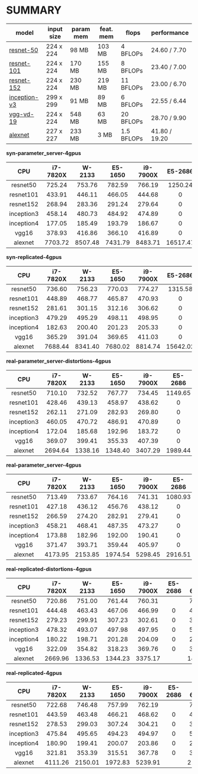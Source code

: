 SUMMARY
===
| model | input size | param mem | feat. mem | flops | performance |
|-------|------------|--------------|----------------|-------|-------------|
| [resnet-50](reports/resnet-50.md) | 224 x 224 | 98 MB | 103 MB | 4 BFLOPs | 24.60 / 7.70 |
| [resnet-101](reports/resnet-101.md) | 224 x 224 | 170 MB | 155 MB | 8 BFLOPs | 23.40 / 7.00 |
| [resnet-152](reports/resnet-152.md) | 224 x 224 | 230 MB | 219 MB | 11 BFLOPs | 23.00 / 6.70 |
| [inception-v3](reports/inception-v3.md) | 299 x 299 | 91 MB | 89 MB | 6 BFLOPs | 22.55 / 6.44 |
| [vgg-vd-19](reports/vgg-vd-19.md) | 224 x 224 | 548 MB | 63 MB | 20 BFLOPs | 28.70 / 9.90 |
| [alexnet](reports/alexnet.md) | 227 x 227 | 233 MB | 3 MB | 1.5 BFLOPs | 41.80 / 19.20 |


**syn-parameter_server-4gpus**

CPU | i7-7820X | W-2133 | E5-1650 | i9-7900X | E5-2686 | i7-6850K | 1950X | 2990WX |
:------:|:------:|:------:|:------:|:------:|:------:|:------:|:------:|:------:|
resnet50 |725.24 |753.76 |782.59 | 766.19 |1250.24 |788.46 |710.47 |784.10 |
resnet101 |433.91 |446.11 |466.05 |444.68 |0 |474.53 |438.15 |457.60 |
resnet152 |268.94 |283.36 |291.24 |279.64 |0 |296.52 |274.58 |293.40 |
inception3 |458.14 |480.73 |484.92 |474.89 |0 |491.66 |493.03 |492.48 |
inception4 |177.05 |185.49 |193.79 |186.67 |0 |200.47 |185.11 |201.21 |
vgg16 |378.93 |416.86 |366.10 |416.89 |0 |428.64 |342.17 |372.75 |
alexnet |7703.72 |8507.48 |7431.79 |8483.71 |16517.47 |8566.71 |6655.69 |7488.62 |


**syn-replicated-4gpus**

CPU | i7-7820X | W-2133 | E5-1650 | i9-7900X | E5-2686 | i7-6850K | 1950X | 2990WX |
:------:|:------:|:------:|:------:|:------:|:------:|:------:|:------:|:------:|
resnet50 |736.60 |756.23 |770.03 |774.27 |1315.58 |788.76 |723.88 |772.01 |
resnet101 |448.89 |468.77 |465.87 |470.93 |0 |479.58 |457.67 |470.57 |
resnet152 |281.61 |301.15 |312.16 |306.62 |0 |314.56 |295.46 |314.17 |
inception3 |479.29 |495.29 |498.11 |498.95 |0 |507.20 |478.41 |502.56 |
inception4 |182.63 |200.40 |201.23 |205.33 |0 |209.27 |176.11 |205.91 |
vgg16 |365.29 |391.04 |369.65 |411.03 |0 |426.36 |341.26 |368.50 |
alexnet |7688.44 |8341.40 |7680.02 |8814.74 |15642.02 |8540.55 |6900.85 |7690.17 |


**real-parameter_server-distortions-4gpus**

CPU | i7-7820X | W-2133 | E5-1650 | i9-7900X | E5-2686 | i7-6850K | 1950X | 2990WX |
:------:|:------:|:------:|:------:|:------:|:------:|:------:|:------:|:------:|
resnet50 |710.10 |732.52 |767.77 |734.45 |1149.65 |769.18 |739.77 |712.26 |
resnet101 |428.46 |439.13 |458.97 |438.62 |0 |462.36 |446.51 |437.99 |
resnet152 |262.11 |271.09 |282.93 |269.80 |0 |283.31 |275.66 |284.10 |
inception3 |460.05 |470.72 |486.91 |470.89 |0 |494.61 |474.99 |451.94 |
inception4 |172.04 |185.68 |192.96 |183.72 |0 |191.03 |183.54 |195.24 |
vgg16 |369.07 |399.41 |355.33 |407.39 |0 |416.86 |349.06 |357.39 |
alexnet |2694.64 |1338.16 |1348.40 |3407.29 |1989.44 |1449.87 |5614.05 |4501.66 |


**real-parameter_server-4gpus**

CPU | i7-7820X | W-2133 | E5-1650 | i9-7900X | E5-2686 | i7-6850K | 1950X | 2990WX |
:------:|:------:|:------:|:------:|:------:|:------:|:------:|:------:|:------:|
resnet50 |713.49 |733.67 |764.16 |741.31 |1080.93 |772.52 |738.05 |724.36 |
resnet101 |427.18 |436.12 |456.76 |438.12 |0 |463.13 |446.46 |445.15 |
resnet152 |266.59 |274.20 |282.91 |279.41 |0 |284.07 |276.96 |282.93 |
inception3 |458.21 |468.41 |487.35 |473.27 |0 |494.94 |476.87 |460.85 |
inception4 |173.88 |182.96 |192.00 |190.41 |0 |191.12 |183.87 |196.51 |
vgg16 |371.47 |393.71 |359.44 |405.97 |0 |417.45 |351.29 |359.63 |
alexnet |4173.95 |2153.85 |1974.54 |5298.45 |2916.51 |2110.88 |5642.76 |5090.33 |


**real-replicated-distortions-4gpus**

CPU | i7-7820X | W-2133 | E5-1650 | i9-7900X | E5-2686 | i7-6850K | 1950X | 2990WX |
:------:|:------:|:------:|:------:|:------:|:------:|:------:|:------:|:------:|
resnet50 |720.86 |751.00 |761.44 |760.31 | |774.31 |728.28 |729.53 |
resnet101 |444.48 |463.43 |467.06 |466.99 |0 |475.72 |456.62 |460.22 |
resnet152 |279.23 |299.91 |307.23 |302.61 |0 |311.71 |293.59 |304.59 |
inception3 |478.32 |493.07 |497.98 |497.95 |0 |505.51 |474.58 |486.02 |
inception4 |180.22 |198.71 |201.28 |204.09 |0 |208.63 |174.81 |201.62 |
vgg16 |322.09 |354.82 |318.23 |369.76 |0 |385.04 |282.43 |314.64 |
alexnet |2669.96 |1336.53 |1344.23 |3375.17 | |1453.27 |5489.56 |4471.43 |


**real-replicated-4gpus**

CPU | i7-7820X | W-2133 | E5-1650 | i9-7900X | E5-2686 | i7-6850K | 1950X | 2990WX |
:------:|:------:|:------:|:------:|:------:|:------:|:------:|:------:|:------:|
resnet50 |722.68 |746.48 |757.99 |762.19 | |773.41 |729.39 |744.11 |
resnet101 |443.59 |463.48 |466.21 |468.62 |0 |476.42 |455.54 |455.44 |
resnet152 |278.53 |299.03 |307.24 |304.21 |0 |311.46 |293.81 |303.73 |
inception3 |475.84 |495.65 |494.23 |494.97 |0 |506.27 |475.33 |483.24 |
inception4 |180.90 |199.41 |200.07 |203.86 |0 |207.39 |175.00 |202.73 |
vgg16 |321.81 |353.39 |315.51 |367.78 |0 |385.97 |282.88 |317.07 |
alexnet |4111.26 |2150.01 |1972.83 |5239.91 | |2116.33 |5486.65 |4409.69 |
